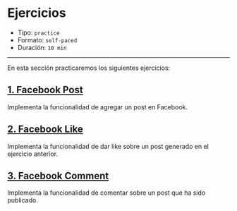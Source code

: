 # Ejercicios

* Tipo: `practice`
* Formato: `self-paced`
* Duración: `10 min`

***

En esta sección practicaremos los siguientes ejercicios:

## [1. Facebook Post](https://github.com/Laboratoria/ec-js-deep-dive-exercises/blob/event-handling/event-handling/00-fb-post.js)

Implementa la funcionalidad de agregar un post en Facebook.

## [2. Facebook Like](https://github.com/Laboratoria/ec-js-deep-dive-exercises/blob/event-handling/event-handling/01-fb-like.js)

Implementa la funcionalidad de dar like sobre un post generado en el ejercicio
anterior.

## [3. Facebook Comment](https://github.com/Laboratoria/ec-js-deep-dive-exercises/blob/event-handling/event-handling/02-fb-comment.js)

Implementa la funcionalidad de comentar sobre un post que ha sido publicado.
